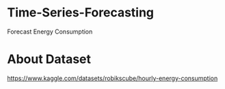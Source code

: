 # Time-Series-Forecasting
Forecast Energy Consumption

# About Dataset
https://www.kaggle.com/datasets/robikscube/hourly-energy-consumption
